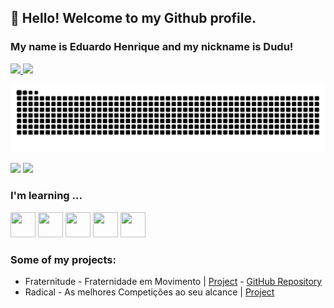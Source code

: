 ## 👋 Hello! Welcome to my Github profile.
### My name is Eduardo Henrique and my nickname is Dudu!

<div>
<a href="https://github.com/eduardoh03">

  <img height = "150em" src = "https://github-readme-stats.vercel.app/api?username=eduardoh03&show_icons=true&theme=radical&include_all_commits=true&count_private=true" />
  <img height = "150em" src = "https://github-readme-stats.vercel.app/api/top-langs/?username=eduardoh03&layout=compact&langs_count=16&theme=radical" />
</div>

![Snake animation](https://github.com/eduardoh03/eduardoh03/blob/output/github-contribution-grid-snake-dark.svg)

<div>
<a href="https://www.linkedin.com/in/eduardo-henrique-a29a021b4" target="_blank"><img src="https://img.shields.io/badge/-LinkedIn-%230077B5?style=for-the-badge&logo=linkedin&logoColor=white" target="_blank"></a>   
<a href="https://instagram.com/eduardohenrique393" target="_blank"><img src="https://img.shields.io/badge/-Instagram-%23E4405F?style=for-the-badge&logo=instagram&logoColor=white" target="_blank"></a>
</div>
  
### I'm learning ...
<img src="https://cdn.jsdelivr.net/gh/devicons/devicon/icons/java/java-original.svg" width="40" height="40"/> <img src="https://cdn.jsdelivr.net/gh/devicons/devicon/icons/linux/linux-original.svg" width="40" height="40"/> <img src="https://cdn.jsdelivr.net/gh/devicons/devicon/icons/flask/flask-original.svg" width="40" height="40"/> 
            <img src="https://cdn.jsdelivr.net/gh/devicons/devicon/icons/django/django-plain.svg" width="40" height="40"/>
            <img src="https://cdn.jsdelivr.net/gh/devicons/devicon/icons/python/python-original-wordmark.svg" width="40" height="40"/>
          
### Some of my projects:    
  
  * Fraternitude - Fraternidade em Movimento | [Project](http://fraternitude.herokuapp.com) - [GitHub Repository](https://github.com/Projeto-ONGS/fraternitude)
  * Radical - As melhores Competições ao seu alcance | [Project](http://radical.hiveble.com)
<!--
**eduardoh03/eduardoh03** is a ✨ _special_ ✨ repository because its `README.md` (this file) appears on your GitHub profile.

Here are some ideas to get you started:

- 🔭 I’m currently working on ...
- 🌱 I’m currently learning ...
- 👯 I’m looking to collaborate on ...
- 🤔 I’m looking for help with ...
- 💬 Ask me about ...
- 📫 How to reach me: ...
- 😄 Pronouns: ...
- ⚡ Fun fact: ...
-->
